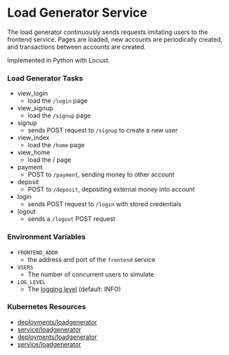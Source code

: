 # Load Generator Service

The load generator continuously sends requests imitating users to the frontend service.
Pages are loaded, new accounts are periodically created, and transactions between accounts are created.

Implemented in Python with Locust.

### Load Generator Tasks

- view_login
  - load the `/login` page
- view_signup
  - load the `/signup` page
- signup
  - sends POST request to `/signup` to create a new user
- view_index
  - load the `/home` page
- view_home
  - load the / page
- payment
  - POST to `/payment`, sending money to other account
- deposit
  - POST to `/deposit`, depositing external money into account
- login
  - sends POST request to `/login` with stored credentials
- logout
  - sends a `/logout` POST request

### Environment Variables

- `FRONTEND_ADDR`
  - the address and port of the `frontend` service
- `USERS`
  - The number of concurrent users to simulate
- `LOG_LEVEL`
  - The [logging level](https://docs.python.org/3/library/logging.html#levels) (default: INFO)

### Kubernetes Resources

- [deployments/loadgenerator](/kubernetes-manifests/loadgenerator.yaml)
- [service/loadgenerator](/kubernetes-manifests/loadgenerator.yaml)
- [deployments/loadgenerator](/extras/loadgenerator.yaml)
- [service/loadgenerator](/extras/loadgenerator.yaml)
